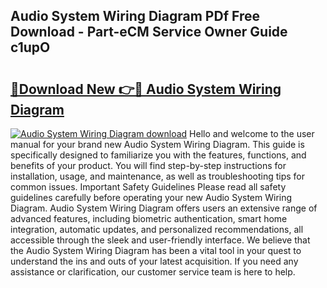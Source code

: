 ## Audio System Wiring Diagram PDf Free Download - Part-eCM Service Owner Guide c1upO

# <h2><a href="http://dfkb829.blite.top/?on=Audio+System+Wiring+Diagram">🔗Download New 👉🔴 Audio System Wiring Diagram</a></h2>

[![Audio System Wiring Diagram download](https://i.imgur.com/lujVjoI.png)](http://dfkb829.blite.top/?on=Audio+System+Wiring+Diagram)
Hello and welcome to the user manual for your brand new Audio System Wiring Diagram. This guide is specifically designed to familiarize you with the features, functions, and benefits of your product. You will find step-by-step instructions for installation, usage, and maintenance, as well as troubleshooting tips for common issues. Important Safety Guidelines Please read all safety guidelines carefully before operating your new Audio System Wiring Diagram. Audio System Wiring Diagram offers users an extensive range of advanced features, including biometric authentication, smart home integration, automatic updates, and personalized recommendations, all accessible through the sleek and user-friendly interface. We believe that the Audio System Wiring Diagram has been a vital tool in your quest to understand the ins and outs of your latest acquisition. If you need any assistance or clarification, our customer service team is here to help.

